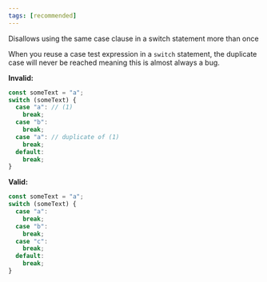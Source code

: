 ```yaml
---
tags: [recommended]
---
```


Disallows using the same case clause in a switch statement more than once

When you reuse a case test expression in a `switch` statement, the duplicate
case will never be reached meaning this is almost always a bug.

**Invalid:**

```typescript
const someText = "a";
switch (someText) {
  case "a": // (1)
    break;
  case "b":
    break;
  case "a": // duplicate of (1)
    break;
  default:
    break;
}
```

**Valid:**

```typescript
const someText = "a";
switch (someText) {
  case "a":
    break;
  case "b":
    break;
  case "c":
    break;
  default:
    break;
}
```
